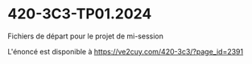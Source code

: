 # 420-3C3-TP01.2024
Fichiers de départ pour le projet de mi-session

L'énoncé est disponible à https://ve2cuy.com/420-3c3/?page_id=2391
